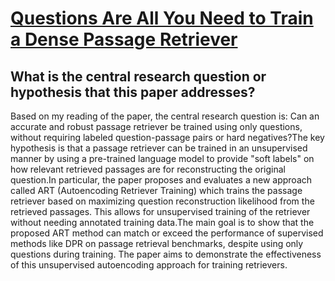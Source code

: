 # [Questions Are All You Need to Train a Dense Passage Retriever](https://arxiv.org/abs/2206.10658)

## What is the central research question or hypothesis that this paper addresses?

Based on my reading of the paper, the central research question is: Can an accurate and robust passage retriever be trained using only questions, without requiring labeled question-passage pairs or hard negatives?The key hypothesis is that a passage retriever can be trained in an unsupervised manner by using a pre-trained language model to provide "soft labels" on how relevant retrieved passages are for reconstructing the original question.In particular, the paper proposes and evaluates a new approach called ART (Autoencoding Retriever Training) which trains the passage retriever based on maximizing question reconstruction likelihood from the retrieved passages. This allows for unsupervised training of the retriever without needing annotated training data.The main goal is to show that the proposed ART method can match or exceed the performance of supervised methods like DPR on passage retrieval benchmarks, despite using only questions during training. The paper aims to demonstrate the effectiveness of this unsupervised autoencoding approach for training retrievers.
